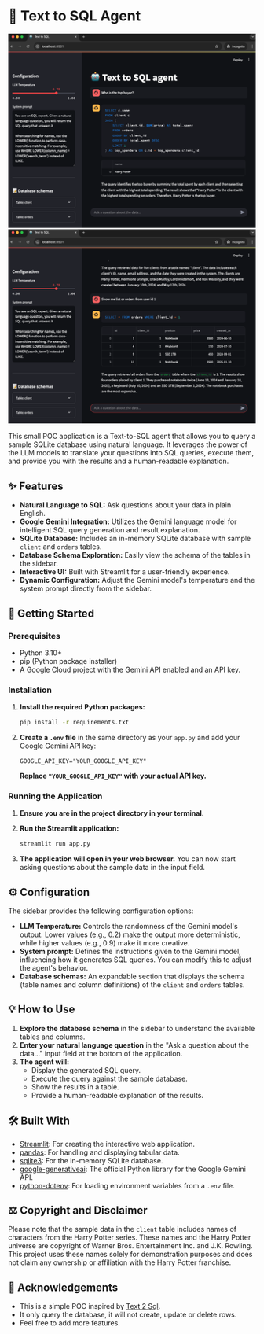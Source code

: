 # 🤖 Text to SQL Agent

![image](./images/screen1.png)
![image](./images/screen2.png)



This small POC application is a Text-to-SQL agent that allows you to query a sample SQLite database using natural language. It leverages the power of the LLM models to translate your questions into SQL queries, execute them, and provide you with the results and a human-readable explanation.

## ✨ Features

- **Natural Language to SQL:** Ask questions about your data in plain English.
- **Google Gemini Integration:** Utilizes the Gemini language model for intelligent SQL query generation and result explanation.
- **SQLite Database:** Includes an in-memory SQLite database with sample `client` and `orders` tables.
- **Database Schema Exploration:** Easily view the schema of the tables in the sidebar.
- **Interactive UI:** Built with Streamlit for a user-friendly experience.
- **Dynamic Configuration:** Adjust the Gemini model's temperature and the system prompt directly from the sidebar.

## 🚀 Getting Started

### Prerequisites

- Python 3.10+
- pip (Python package installer)
- A Google Cloud project with the Gemini API enabled and an API key.

### Installation

1.  **Install the required Python packages:**

    ```bash
    pip install -r requirements.txt
    ```

2.  **Create a `.env` file** in the same directory as your `app.py` and add your Google Gemini API key:

    ```
    GOOGLE_API_KEY="YOUR_GOOGLE_API_KEY"
    ```

    **Replace `"YOUR_GOOGLE_API_KEY"` with your actual API key.**

### Running the Application

1.  **Ensure you are in the project directory in your terminal.**
2.  **Run the Streamlit application:**

    ```bash
    streamlit run app.py
    ```

3.  **The application will open in your web browser.** You can now start asking questions about the sample data in the input field.

## ⚙️ Configuration

The sidebar provides the following configuration options:

- **LLM Temperature:** Controls the randomness of the Gemini model's output. Lower values (e.g., 0.2) make the output more deterministic, while higher values (e.g., 0.9) make it more creative.
- **System prompt:** Defines the instructions given to the Gemini model, influencing how it generates SQL queries. You can modify this to adjust the agent's behavior.
- **Database schemas:** An expandable section that displays the schema (table names and column definitions) of the `client` and `orders` tables.

## 💡 How to Use

1.  **Explore the database schema** in the sidebar to understand the available tables and columns.
2.  **Enter your natural language question** in the "Ask a question about the data..." input field at the bottom of the application.
3.  **The agent will:**
    - Display the generated SQL query.
    - Execute the query against the sample database.
    - Show the results in a table.
    - Provide a human-readable explanation of the results.

## 🛠️ Built With

- [Streamlit](https://streamlit.io/): For creating the interactive web application.
- [pandas](https://pandas.pydata.org/): For handling and displaying tabular data.
- [sqlite3](https://docs.python.org/3/library/sqlite3.html): For the in-memory SQLite database.
- [google-generativeai](https://ai.google.dev/docs/reference/rest): The official Python library for the Google Gemini API.
- [python-dotenv](https://pypi.org/project/python-dotenv/): For loading environment variables from a `.env` file.

## ⚖️ Copyright and Disclaimer

Please note that the sample data in the `client` table includes names of characters from the Harry Potter series. These names and the Harry Potter universe are copyright of Warner Bros. Entertainment Inc. and J.K. Rowling. This project uses these names solely for demonstration purposes and does not claim any ownership or affiliation with the Harry Potter franchise.

## 🙏 Acknowledgements

- This is a simple POC inspired by [Text 2 Sql](https://www.text2sql.ai/).
- It only query the database, it will not create, update or delete rows.
- Feel free to add more features.